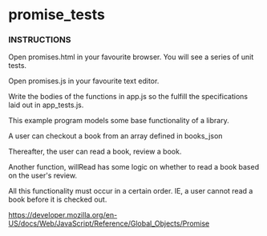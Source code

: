 # promise_tests

### INSTRUCTIONS

Open promises.html in your favourite browser. You will see a series of unit tests.

Open promises.js in your favourite text editor.

Write the bodies of the functions in app.js so the fulfill the specifications
laid out in app_tests.js.

This example program models some base functionality of a library.

A user can checkout a book from an array defined in books_json

Thereafter, the user can read a book, review a book.

Another function, willRead has some logic on whether to read a book based on the user's review.

All this functionality must occur in a certain order. IE, a user cannot read a book before it is checked out.

https://developer.mozilla.org/en-US/docs/Web/JavaScript/Reference/Global_Objects/Promise


